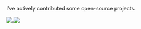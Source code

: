 I've actively contributed some open-source projects.

<a href="https://github.com/abuzaio">
  <img align="center" src="https://github-readme-stats.vercel.app/api?username=abuzaio&theme=tokyonight&show_icons=true&hide_border=true&count_private=true" />
</a>
<a href="https://github.com/abuzaio">
  <img align="center" src="https://github-readme-stats.vercel.app/api/top-langs/?username=abuzaio&layout=compact&theme=tokyonight&langs_count=8" />
</a>
